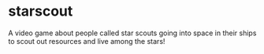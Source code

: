# starscout
A video game about people called star scouts going into space in their ships to scout out resources and live among the stars!

